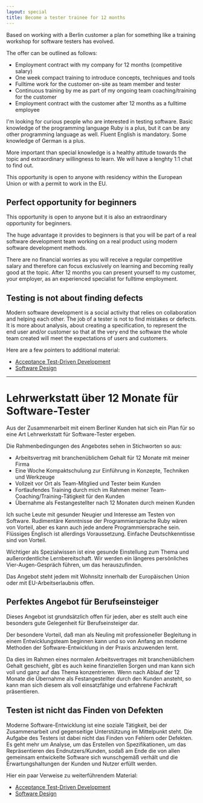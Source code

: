 ```yaml
---
layout: special
title: Become a tester trainee for 12 months
---
```

Based on working with a Berlin customer a plan for something like a training workshop for software testers has evolved.

The offer can be outlined as follows:

* Employment contract with my company for 12 months (competitive salary)
* One week compact training to introduce concepts, techniques and tools
* Fulltime work for the customer on-site as team member and tester
* Continuous training by me as part of my ongoing team coaching/training for the customer
* Employment contract with the customer after 12 months as a fulltime employee

I'm looking for curious people who are interested in testing software. Basic knowledge of the programming language Ruby is a plus, but it can be any other programming language as well. Fluent English is mandatory. Some knowledge of German is a plus.

More important than special knowledge is a healthy attitude towards the topic and extraordinary willingness to learn. We will have a lenghty 1:1 chat to find out.

This opportunity is open to anyone with residency within the European Union or with a permit to work in the EU.

## Perfect opportunity for beginners
This opportunity is open to anyone but it is also an extraordinary opportunity for beginners.

The huge advantage it provides to beginners is that you will be part of a real software development team working on a real product using modern software development methods.

There are no financial worries as you will receive a regular competitive salary and therefore can focus exclusively on learning and becoming really good at the topic. After 12 months you can present yourself to my customer, your employer, as an experienced specialist for fulltime employment.

## Testing is not about finding defects
Modern software development is a social activity that relies on collaboration and helping each other. The job of a tester is not to find mistakes or defects. It is more about analysis, about creating a specification, to represent the end user and/or customer so that at the very end the software the whole team created will meet the expectations of users and customers.

Here are a few pointers to additional material:

* [Acceptance Test-Driven Development](/atdd)
* [Software Design](/software-design.html)


---

# Lehrwerkstatt über 12 Monate für Software-Tester

Aus der Zusammenarbeit mit einem Berliner Kunden hat sich ein Plan für so eine Art Lehrwerkstatt für Software-Tester ergeben.

Die Rahmenbedingungen des Angebotes sehen in Stichworten so aus:

* Arbeitsvertrag mit branchenüblichem Gehalt für 12 Monate mit meiner Firma
* Eine Woche Kompaktschulung zur Einführung in Konzepte, Techniken und Werkzeuge
* Vollzeit vor Ort als Team-Mitglied und Tester beim Kunden
* Fortlaufendes Training durch mich im Rahmen meiner Team-Coaching/Training-Tätigkeit für den Kunden
* Übernahme als Festangestellter nach 12 Monaten durch meinen Kunden

Ich suche Leute mit gesunder Neugier und Interesse am Testen von Software. Rudimentäre Kenntnisse der Programmiersprache Ruby wären von Vorteil, aber es kann auch jede andere Programmiersprache sein. Flüssiges Englisch ist allerdings Voraussetzung. Einfache Deutschkenntisse sind von Vorteil.

Wichtiger als Spezialwissen ist eine gesunde Einstellung zum Thema und außerordentliche Lernbereitschaft. Wir werden ein längeres persönliches Vier-Augen-Gespräch führen, um das herauszufinden.

Das Angebot steht jedem mit Wohnsitz innerhalb der Europäischen Union oder mit EU-Arbeitserlaubnis offen.

## Perfektes Angebot für Berufseinsteiger
Dieses Angebot ist grundsätzlich offen für jeden, aber es stellt auch eine besonders gute Gelegenheit für Berufseinsteiger dar.

Der besondere Vorteil, daß man als Neuling mit professioneller Begleitung in einem Entwicklungsteam beginnen kann und so von Anfang an moderne Methoden der Software-Entwicklung in der Praxis anzuwenden lernt.

Da dies im Rahmen eines normalen Arbeitsvertrages mit branchenüblichem Gehalt geschieht, gibt es auch keine finanziellen Sorgen und man kann sich voll und ganz auf das Thema konzentrieren. Wenn nach Ablauf der 12 Monate die Übernahme als Festangestellter durch den Kunden ansteht, so kann man sich diesem als voll einsatzfähige und erfahrene Fachkraft präsentieren.

## Testen ist nicht das Finden von Defekten
Moderne Software-Entwicklung ist eine soziale Tätigkeit, bei der Zusammenarbeit und gegenseitige Unterstützung im Mittelpunkt steht. Die Aufgabe des Testers ist dabei nicht das Finden von Fehlern oder Defekten. Es geht mehr um Analyse, um das Erstellen von Spezifikationen, um das Repräsentieren des Endnutzers/Kunden, sodaß am Ende die von allen gemeinsam entwickelte Software sich wunschgemäß verhält und die Erwartungshaltungen der Kunden und Nutzer erfüllt werden.

Hier ein paar Verweise zu weiterführendem Material:

* [Acceptance Test-Driven Development](/atdd)
* [Software Design](/software-design.html)
